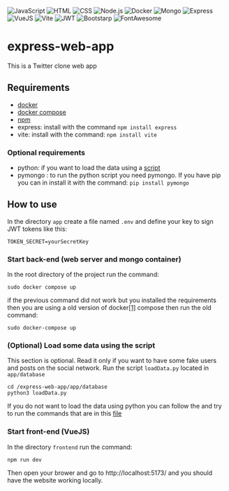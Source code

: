 ![JavaScript](https://img.shields.io/badge/JavaScript-323330?style=for-the-badge&logo=javascript&logoColor=F7DF1E)
![HTML](https://img.shields.io/badge/HTML5-E34F26?style=for-the-badge&logo=html5&logoColor=white)
![CSS](https://img.shields.io/badge/CSS3-1572B6?style=for-the-badge&logo=css3&logoColor=white)
![Node.js](https://img.shields.io/badge/Node.js-339933?style=for-the-badge&logo=nodedotjs&logoColor=white)
![Docker](https://img.shields.io/badge/Docker-2CA5E0?style=for-the-badge&logo=docker&logoColor=white)
![Mongo](https://img.shields.io/badge/MongoDB-4EA94B?style=for-the-badge&logo=mongodb&logoColor=white)
![Express](https://img.shields.io/badge/Express.js-000000?style=for-the-badge&logo=express&logoColor=white)
![VueJS](https://img.shields.io/badge/Vue.js-35495E?style=for-the-badge&logo=vuedotjs&logoColor=4FC08D)
![Vite](https://img.shields.io/badge/Vite-B73BFE?style=for-the-badge&logo=vite&logoColor=FFD62E)
![JWT](https://img.shields.io/badge/JWT-000000?style=for-the-badge&logo=JSON%20web%20tokens&logoColor=white)
![Bootstarp](https://img.shields.io/badge/Bootstrap-563D7C?style=for-the-badge&logo=bootstrap&logoColor=white)
![FontAwesome](https://img.shields.io/badge/Font_Awesome-339AF0?style=for-the-badge&logo=fontawesome&logoColor=white)

# express-web-app
This is a Twitter clone web app

## Requirements
- [docker](https://www.docker.com/)
- [docker compose](https://docs.docker.com/compose/install/)
- [npm](https://www.npmjs.com/)
- express: install with the command `npm install express`
- vite: install with the command: `npm install vite`

### Optional requirements
- python: if you want to load the data using a [script](https://github.com/AndreaGonzato/express-web-app/blob/main/app/database/loadData.py)
- pymongo : to run the python script you need pymongo. If you have pip you can in install it with the command: `pip install pymongo`


## How to use
In the directory `app` create a file named `.env` and define your key to sign JWT tokens like this:

```
TOKEN_SECRET=yourSecretKey
```


### Start back-end (web server and mongo container)
In the root directory of the project run the command:
```
sudo docker compose up
```
if the previous command did not work but you installed the requirements then you are using a old version of docker[[1]](https://stackoverflow.com/a/66516826) compose then run the old command:
```
sudo docker-compose up
```


### (Optional) Load some data using the script
This section is optional. Read it only if you want to have some fake users and posts on the social network.
Run the script `loadData.py` located in `app/database`
```
cd /express-web-app/app/database
python3 loadData.py
```
If you do not want to load the data using python you can follow the and try to run the commands that are in this [file](https://github.com/AndreaGonzato/express-web-app/blob/main/data-creation.txt)


### Start front-end (VueJS)
In the directory `frontend` run the command:
```
npm run dev
```
Then open your brower and go to http://localhost:5173/ and you should have the website working locally.
